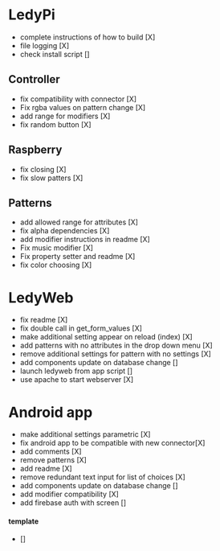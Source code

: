 # LedyPi

- complete instructions of how to build [X]
- file logging [X]
- check install script []

## Controller
- fix compatibility with connector [X]
- Fix rgba values on pattern change [X]
- add range for modifiers [X]
- fix random button [X]

## Raspberry
- fix closing [X]
- fix slow patters [X]

## Patterns
- add allowed range for attributes [X]
- fix alpha dependencies [X]
- add modifier instructions in readme [X]
- Fix music modifier [X]
- Fix property setter and readme [X]
- fix color choosing [X]

# LedyWeb
- fix readme [X]
- fix double call in get_form_values [X]
- make additional setting appear on reload (index) [X]
- add patterns with no attributes in the drop down menu [X]
- remove additional settings for pattern with no settings [X]
- add components update on database change []
- launch ledyweb from app script []
- use apache to start webserver [X]


# Android app
- make additional settings parametric [X]
- fix android app to be compatible with new connector[X]
- add comments [X]
- remove patterns [X]
- add readme [X]
- remove redundant text input for list of choices [X]
- add components update on database change []
- add modifier compatibility [X]
- add firebase auth with screen []

#### template
- []
